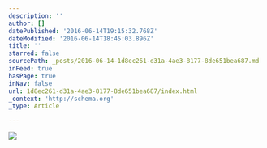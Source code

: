 ```yaml
---
description: ''
author: []
datePublished: '2016-06-14T19:15:32.768Z'
dateModified: '2016-06-14T18:45:03.896Z'
title: ''
starred: false
sourcePath: _posts/2016-06-14-1d8ec261-d31a-4ae3-8177-8de651bea687.md
inFeed: true
hasPage: true
inNav: false
url: 1d8ec261-d31a-4ae3-8177-8de651bea687/index.html
_context: 'http://schema.org'
_type: Article

---
```

![](https://the-grid-user-content.s3-us-west-2.amazonaws.com/029c6b82-153d-448d-b355-495a72671754.jpg)